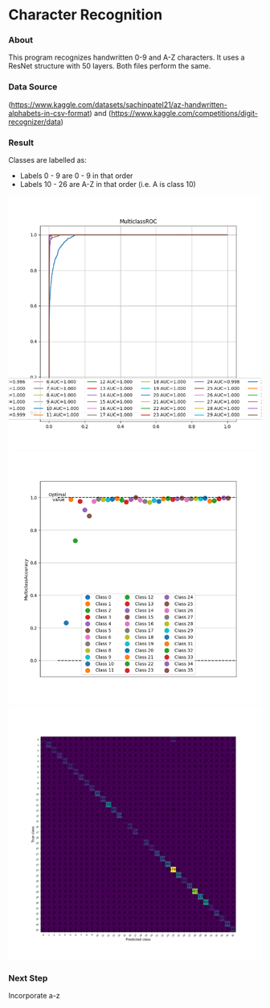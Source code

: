 # Character Recognition

### About

This program recognizes handwritten 0-9 and A-Z characters. It uses a ResNet structure with 50 layers.
Both files perform the same.

### Data Source

(https://www.kaggle.com/datasets/sachinpatel21/az-handwritten-alphabets-in-csv-format) and (https://www.kaggle.com/competitions/digit-recognizer/data)

### Result

Classes are labelled as:
- Labels 0 - 9 are 0 - 9 in that order
- Labels 10 - 26 are A-Z in that order (i.e. A is class 10)

![](https://github.com/dhsiehcode/character_recognition/blob/272b4ee6f096977664098650de599c6ae432e770/plots/roc_plot.png)
![](https://github.com/dhsiehcode/character_recognition/blob/272b4ee6f096977664098650de599c6ae432e770/plots/multi_accs.png)
![](https://github.com/dhsiehcode/character_recognition/blob/272b4ee6f096977664098650de599c6ae432e770/plots/confmat.png)

### Next Step


Incorporate a-z

